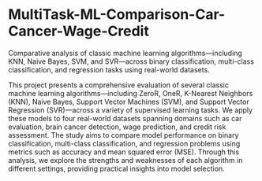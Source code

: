 # MultiTask-ML-Comparison-Car-Cancer-Wage-Credit
Comparative analysis of classic machine learning algorithms—including KNN, Naive Bayes, SVM, and SVR—across binary classification, multi-class classification, and regression tasks using real-world datasets.


This project presents a comprehensive evaluation of several classic machine learning algorithms—including ZeroR, OneR, K-Nearest Neighbors (KNN), Naive Bayes, Support Vector Machines (SVM), and Support Vector Regression (SVR)—across a variety of supervised learning tasks. We apply these models to four real-world datasets spanning domains such as car evaluation, brain cancer detection, wage prediction, and credit risk assessment. The study aims to compare model performance on binary classification, multi-class classification, and regression problems using metrics such as accuracy and mean squared error (MSE). Through this analysis, we explore the strengths and weaknesses of each algorithm in different settings, providing practical insights into model selection.
